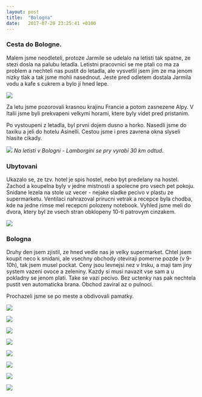 ```yaml
---
layout: post
title:  "Bologna"
date:   2017-07-20 23:25:41 +0100
---
```

### Cesta do Bologne.
Malem jsme neodleteli, protoze Jarmile se udelalo na letisti tak spatne, ze stezi dosla na palubu letadla. Letistni pracovnici se me ptali co ma za problem a nechteli nas pustit do letadla, ale vysvetlil jsem jim ze ma jenom nizky tlak a tak jsme mohli nasednout. Jeste pred odletem dostala Jarmila vodu a kafe s cukrem a bylo ji hned lepe.

![](/italie/blog-images/iphone/IMG_1569.JPG)

Za letu jsme pozorovali krasnou krajinu Francie a potom zasnezene Alpy. V Italii jsme byli prekvapeni velkymi horami, ktere byly videt pred pristanim.

Po vystoupeni z letadla, byl prvni dojem dusno a horko. Nasedli jsme do taxiku a jeli do hotelu Asinelli. Cestou jsme i pres zavrena okna slyseli hlasite cikady. 

![](/italie/blog-images/iphone/IMG_1572.JPG)
*Na letisti v Bologni - Lamborgini se pry vyrabi 30 km odtud.*

### Ubytovani
Ukazalo se, ze tzv. hotel je spis hostel, nebo byt predelany na hostel. Zachod a koupelna byly v jedne mistnosti a spolecne pro vsech pet pokoju. Snidane lezela na stole uz vecer - nejake sladke pecivo v plastu ze supermarketu. Ventilaci nahrazoval prirucni vetrak a recepce byla chodba, kde na jedne rimse mel recepcni polozeny notebook. Vyhled jsme meli do dvora, ktery byl ze vsech stran obklopeny 10-ti patrovym cinzakem. 

![](/italie/blog-images/italie-fotak/DSCN0938.JPG)

### Bologna
Druhy den jsem zjistil, ze hned vedle nas je velky supermarket. Chtel jsem koupit neco k snidani, ale vsechny obchody oteviraji pomerne pozde (v 9-10h), tak jsem musel pockat. Ceny jsou levnejsi nez v Irsku, a maji tam jiny system vazeni ovoce a zeleniny. Kazdy si musi navazit vse sam a u pokladny se jenom plati. Take se vazi pecivo. Bez uctenky nas pak nechtela pustit ven automaticka brana. Obchod zaviral az o pulnoci. 

Prochazeli jsme se po meste a obdivovali pamatky.

![](/italie/blog-images/italie-fotak/DSCN0939.JPG)

![](/italie/blog-images/italie-fotak/DSCN0940.JPG)

![](/italie/blog-images/italie-fotak/DSCN0942.JPG)

![](/italie/blog-images/italie-fotak/DSCN0949.JPG)

![](/italie/blog-images/italie-fotak/DSCN0951.JPG)

![](/italie/blog-images/italie-fotak/DSCN0953.JPG)

![](/italie/blog-images/italie-fotak/DSCN0954.JPG)

![](/italie/blog-images/italie-fotak/DSCN0956.JPG)

